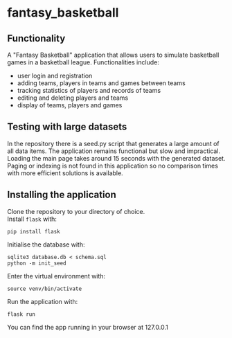 # fantasy_basketball
## Functionality
A "Fantasy Basketball" application that allows users to simulate basketball games in a basketball league.
Functionalities include:
- user login and registration
- adding teams, players in teams and games between teams
- tracking statistics of players and records of teams
- editing and deleting players and teams
- display of teams, players and games
 ## Testing with large datasets
 In the repository there is a seed.py script that generates a large amount of all data items. The application remains functional but slow and impractical. Loading the main page takes around 15 seconds with the generated dataset. Paging or indexing is not found in this application so no comparison times with more efficient solutions is available.
 ## Installing the application
 Clone the repository to your directory of choice.  
 Install `flask` with:
 ```
 pip install flask
 ```
 Initialise the database with:  
  ```
sqlite3 database.db < schema.sql
python -m init_seed
 ```
 Enter the virtual environment with:  
 ```
 source venv/bin/activate
 ```
 Run the application with:  
  ```
flask run
 ```
 You can find the app running in your browser at 127.0.0.1  
